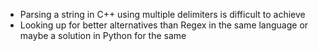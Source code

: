 - Parsing a string in C++ using multiple delimiters is difficult to achieve
- Looking up for better alternatives than Regex in the same language or maybe a solution in Python for the same